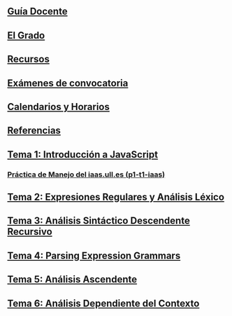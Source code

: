 
## [Guía Docente](https://www.ull.es/apps/guias/guias/view_guide/16020/)

## [El Grado](degree.md)

## [Recursos](resources.md)

## [Exámenes de convocatoria](exams.md)

## [Calendarios y Horarios](timetables.md)

## [Referencias](references.md)

## [Tema 1: Introducción a JavaScript](tema1-introduccion-a-javascript/)

### [Práctica de Manejo del iaas.ull.es (p1-t1-iaas)](tema1-introduccion-a-javascript/practicas/p1-t1-iaas/README.md)

## [Tema 2: Expresiones Regulares y Análisis Léxico]()

## [Tema 3: Análisis Sintáctico Descendente Recursivo]()

## [Tema 4: Parsing Expression Grammars]()

## [Tema 5: Análisis Ascendente]()

## [Tema 6: Análisis Dependiente del Contexto]()
